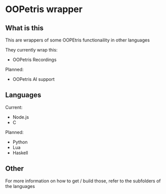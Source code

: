 # OOPetris wrapper

## What is this

This are wrappers of some OOPEtris functionaility in other languages

They currently wrap this:
- OOPetris Recordings

Planned:
- OOPetris AI support

## Languages


Current:
- Node.js
- C

Planned:
- Python
- Lua
- Haskell

## Other

For more information on how to get / build those, refer to the subfolders of the languages
